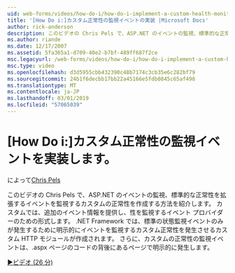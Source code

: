 ```yaml
---
uid: web-forms/videos/how-do-i/how-do-i-implement-a-custom-health-monitoring-event
title: '[How Do i:]カスタム正常性の監視イベントの実装 |Microsoft Docs'
author: rick-anderson
description: このビデオの Chris Pels で、ASP.NET のイベントの監視、標準的な正常性を拡張するイベントを監視するカスタムの正常性を作成する方法を紹介します。 カスタム pro.
ms.author: riande
ms.date: 12/17/2007
ms.assetid: 5fa365a1-d709-40e2-b7bf-489ff687f2ce
msc.legacyurl: /web-forms/videos/how-do-i/how-do-i-implement-a-custom-health-monitoring-event
msc.type: video
ms.openlocfilehash: d3d5955cbb432390c48b7174c3cb35e6c282bf79
ms.sourcegitcommit: 24b1f6decbb17bb22a45166e5fdb0845c65af498
ms.translationtype: MT
ms.contentlocale: ja-JP
ms.lasthandoff: 03/01/2019
ms.locfileid: "57065039"
---
```

<a name="how-do-i-implement-a-custom-health-monitoring-event"></a>[How Do i:]カスタム正常性の監視イベントを実装します。
====================
によって[Chris Pels](https://twitter.com/chrispels)

このビデオの Chris Pels で、ASP.NET のイベントの監視、標準的な正常性を拡張するイベントを監視するカスタムの正常性を作成する方法を紹介します。 カスタムでは、追加のイベント情報を提供し、性を監視するイベント プロバイダーのための形式します。 .NET Framework では、標準の状態監視イベントのみが発生するために明示的にイベントを監視するカスタム正常性を発生させるカスタム HTTP モジュールが作成されます。 さらに、カスタムの正常性の監視イベントは、.aspx ページのコードの背後にあるページで明示的に発生します。

[&#9654;ビデオ (26 分)](https://channel9.msdn.com/Blogs/ASP-NET-Site-Videos/how-do-i-implement-a-custom-health-monitoring-event)
